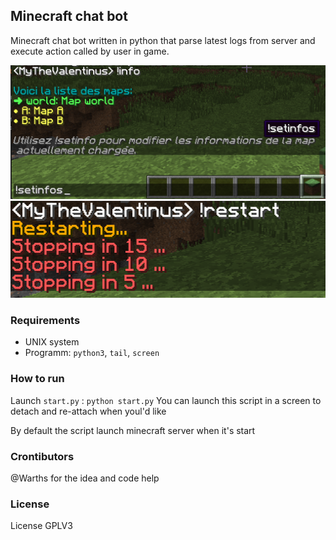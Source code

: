 ## Minecraft chat bot

Minecraft chat bot written in python that parse latest logs from server and execute action called by user in game.

![](img/example-1.png)
![](img/example-2.png)

### Requirements
- UNIX system
- Programm: `python3`, `tail`, `screen`

### How to run

Launch `start.py` : `python start.py`
You can launch this script in a screen to detach and re-attach when youl'd like

By default the script launch minecraft server when it's start


### Crontibutors
@Warths for the idea and code help

### License
License GPLV3